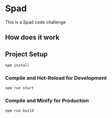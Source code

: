 # Spad

This is a Spad code challenge

## How does it work



## Project Setup

```sh
npm install
```

### Compile and Hot-Reload for Development

```sh
npm run start
```

### Compile and Minify for Production

```sh
npm run build
```